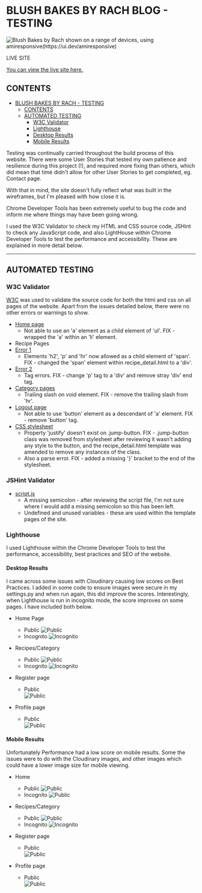 # BLUSH BAKES BY RACH BLOG - TESTING

![Blush Bakes by Rach shown on a range of devices, using amiresponsive(https://ui.dev/amiresponsive)](readmefiles/images/ux/responsivedesigns.jpg)

LIVE SITE

[You can view the live site here.](https://blush-bakes-blog-2f3197aab1bc.herokuapp.com/)

## CONTENTS

- [BLUSH BAKES BY RACH - TESTING](#blush-bakes-by-rach---testing)
  - [CONTENTS](#contents)
  - [AUTOMATED TESTING](#automated-testing)
    - [W3C Validator](#w3c-validator)
    - [Lighthouse](#lighthouse)
    - [Desktop Results](#desktop-results)
    - [Mobile Results](#mobile-results)

Testing was continually carried throughout the build process of this website. There were some User Stories that tested my own patience and resilience during this project (!), and required more fixing than others, which did mean that time didn't allow for other User Stories to get completed, eg. Contact page.

With that in mind, the site doesn't fully reflect what was built in the wireframes, but I'm pleased with how close it is.

Chrome Developer Tools has been extremely useful to bug the code and inform me where things may have been going wrong.

I used the W3C Validator to check my HTML and CSS source code, JSHint to check any JavaScript code, and also LightHouse within Chrome Developer Tools to test the performance and accessibility. These are explained in more detail below.

- - -

## AUTOMATED TESTING

### W3C Validator

[W3C](https://validator.w3.org/) was used to validate the source code for both the html and css on all pages of the website. Apart from the issues detailed below, there were no other errors or warnings to show.


- [Home page](readmefiles/images/testing/index-validator.png)
  - Not able to use an 'a' element as a child element of 'ul'. FIX - wrapped the 'a' within an 'li' element.
- Recipe Pages
- [Error 1](readmefiles/images/testing/recipepages-validator.png)
  - Elements 'h2', 'p' and 'hr' now allowed as a child element of 'span'. FIX - changed the 'span' element within recipe_detail.html to a 'div'.
- [Error 2](readmefiles/images/testing/recipepages-validator2.png)
  - Tag errors. FIX - change 'p' tag to a 'div' and remove stray 'div' end tag.
- [Category pages](readmefiles/images/testing/category-validator.png)
  - Trailing slash on void element. FIX - remove the trailing slash from 'hr'.
- [Logout page](readmefiles/images/testing/logout-validator.png) 
  - Not able to use 'button' element as a descendant of 'a' element. FIX - remove 'button' tag. 
- [CSS stylesheet](readmefiles/images/testing/css-validator.png)
  - Property 'justify' doesn't exist on .jump-button. FIX - .jump-button class was removed from stylesheet after reviewing it wasn't adding any style to the button, and the recipe_detail.html template was amended to remove any instances of the class.
  - Also a parse error. FIX - added a missing '}' bracket to the end of the stylesheet.

### JSHint Validator

- [script.js](readmefiles/images/testing/javascript-validator.png)
  - A missing semicolon - after reviewing the script file, I'm not sure where I would add a missing semicolon so this has been left.
  - Undefined and unused variables - these are used within the template pages of the site.


### Lighthouse

I used Lighthouse within the Chrome Developer Tools to test the performance, accessibility, best practices and SEO of the website.

#### Desktop Results

I came across some issues with Cloudinary causing low scores on Best Practices. I added in some code to ensure images were secure in my settings.py and when run again, this did improve the scores. Interestingly, when Lighthouse is run in incognito mode, the score improves on some pages. I have included both below.

- Home Page
  - Public
![Public](readmefiles/images/testing/home-lighthouse-public.png)
  - Incognito
![Incognito](readmefiles/images/testing/home-lighthouse-incognito.png)

- Recipes/Category
  - Public
![Public](readmefiles/images/testing/recipes-lighthouse-public.png)
  - Incognito
![Incognito](readmefiles/images/testing/recipes-lighthouse-incognito.png)

- Register page
  - Public  
![Public](readmefiles/images/testing/register-lighthouse-public.png)

- Profile page
  - Public  
![Public](readmefiles/images/testing/profile-lighthouse-public.png)


#### Mobile Results

Unfortunately Performance had a low score on mobile results. Some the issues were to do with the Cloudinary images, and other images which could have a lower image size for mobile viewing. 

- Home
  - Public
![Public](readmefiles/images/testing/mobile-home-public.png)
  - Incognito
![Public](readmefiles/images/testing/mobile-home-incognito.png)

- Recipes/Category
  - Public
![Public](readmefiles/images/testing/mobile-home-public.png)
  - Incognito
![Incognito](readmefiles/images/testing/mobile-home-public.png)

- Register page
  - Public  
![Public](readmefiles/images/testing/mobile-register-public.png)

- Profile page
  - Public  
![Public](readmefiles/images/testing/mobile-profile-public.png)

